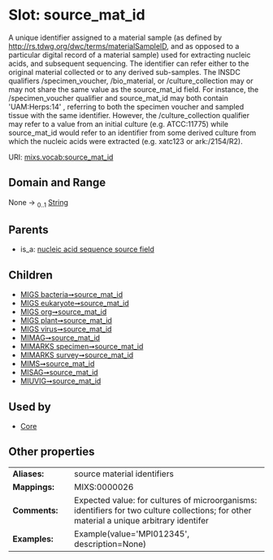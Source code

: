 
# Slot: source_mat_id


A unique identifier assigned to a material sample (as defined by http://rs.tdwg.org/dwc/terms/materialSampleID, and as opposed to a particular digital record of a material sample) used for extracting nucleic acids, and subsequent sequencing. The identifier can refer either to the original material collected or to any derived sub-samples. The INSDC qualifiers /specimen_voucher, /bio_material, or /culture_collection may or may not share the same value as the source_mat_id field. For instance, the /specimen_voucher qualifier and source_mat_id may both contain 'UAM:Herps:14' , referring to both the specimen voucher and sampled tissue with the same identifier. However, the /culture_collection qualifier may refer to a value from an initial culture (e.g. ATCC:11775) while source_mat_id would refer to an identifier from some derived culture from which the nucleic acids were extracted (e.g. xatc123 or ark:/2154/R2).

URI: [mixs.vocab:source_mat_id](https://w3id.org/mixs/vocab/source_mat_id)


## Domain and Range

None &#8594;  <sub>0..1</sub> [String](types/String.md)

## Parents

 *  is_a: [nucleic acid sequence source field](nucleic_acid_sequence_source_field.md)

## Children

 *  [MIGS bacteria➞source_mat_id](MIGS_bacteria_source_mat_id.md)
 *  [MIGS eukaryote➞source_mat_id](MIGS_eukaryote_source_mat_id.md)
 *  [MIGS org➞source_mat_id](MIGS_org_source_mat_id.md)
 *  [MIGS plant➞source_mat_id](MIGS_plant_source_mat_id.md)
 *  [MIGS virus➞source_mat_id](MIGS_virus_source_mat_id.md)
 *  [MIMAG➞source_mat_id](MIMAG_source_mat_id.md)
 *  [MIMARKS specimen➞source_mat_id](MIMARKS_specimen_source_mat_id.md)
 *  [MIMARKS survey➞source_mat_id](MIMARKS_survey_source_mat_id.md)
 *  [MIMS➞source_mat_id](MIMS_source_mat_id.md)
 *  [MISAG➞source_mat_id](MISAG_source_mat_id.md)
 *  [MIUVIG➞source_mat_id](MIUVIG_source_mat_id.md)

## Used by

 * [Core](Core.md)

## Other properties

|  |  |  |
| --- | --- | --- |
| **Aliases:** | | source material identifiers |
| **Mappings:** | | MIXS:0000026 |
| **Comments:** | | Expected value: for cultures of microorganisms: identifiers for two culture collections; for other material a unique arbitrary identifer |
| **Examples:** | | Example(value='MPI012345', description=None) |

